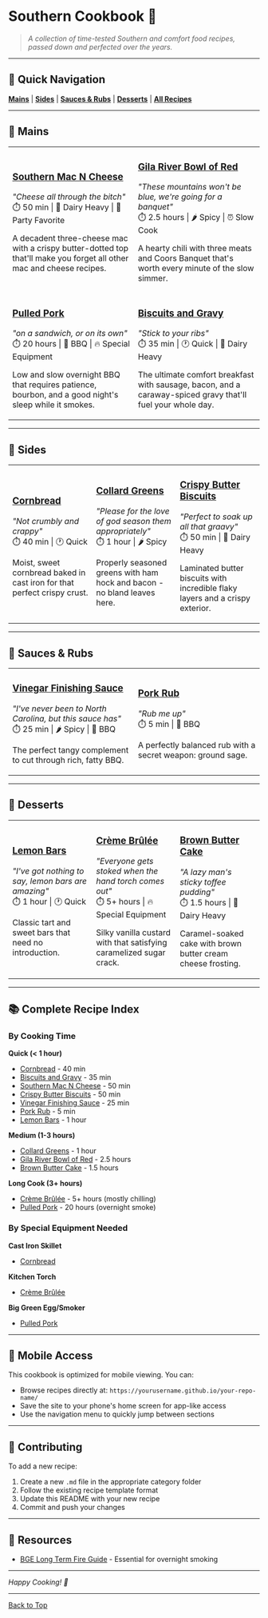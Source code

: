 # Southern Cookbook 🍖

> *A collection of time-tested Southern and comfort food recipes, passed down and perfected over the years.*

---

## 🧭 Quick Navigation

[**Mains**](#-mains) | [**Sides**](#-sides) | [**Sauces & Rubs**](#-sauces--rubs) | [**Desserts**](#-desserts) | [**All Recipes**](#-complete-recipe-index)

---

## 🍖 Mains

<table>
<tr>
<td width="50%">

### [Southern Mac N Cheese](./mains/southern-mac-n-cheese.md)
*"Cheese all through the bitch"*  
⏱️ 50 min | 🥛 Dairy Heavy | 🎉 Party Favorite

A decadent three-cheese mac with a crispy butter-dotted top that'll make you forget all other mac and cheese recipes.

</td>
<td width="50%">

### [Gila River Bowl of Red](./mains/gila-river-bowl-of-red.md)
*"These mountains won't be blue, we're going for a banquet"*  
⏱️ 2.5 hours | 🌶️ Spicy | ⏰ Slow Cook

A hearty chili with three meats and Coors Banquet that's worth every minute of the slow simmer.

</td>
</tr>
<tr>
<td width="50%">

### [Pulled Pork](./mains/pulled-pork.md)
*"on a sandwich, or on its own"*  
⏱️ 20 hours | 🍖 BBQ | 🔥 Special Equipment

Low and slow overnight BBQ that requires patience, bourbon, and a good night's sleep while it smokes.

</td>
<td width="50%">

### [Biscuits and Gravy](./mains/biscuits-and-gravy.md)
*"Stick to your ribs"*  
⏱️ 35 min | 🕐 Quick | 🥛 Dairy Heavy

The ultimate comfort breakfast with sausage, bacon, and a caraway-spiced gravy that'll fuel your whole day.

</td>
</tr>
</table>

---

## 🥘 Sides

<table>
<tr>
<td width="33%">

### [Cornbread](./sides/cornbread.md)
*"Not crumbly and crappy"*  
⏱️ 40 min | 🕐 Quick

Moist, sweet cornbread baked in cast iron for that perfect crispy crust.

</td>
<td width="33%">

### [Collard Greens](./sides/collard-greens.md)
*"Please for the love of god season them appropriately"*  
⏱️ 1 hour | 🌶️ Spicy

Properly seasoned greens with ham hock and bacon - no bland leaves here.

</td>
<td width="33%">

### [Crispy Butter Biscuits](./sides/crispy-butter-biscuits.md)
*"Perfect to soak up all that graavy"*  
⏱️ 50 min | 🥛 Dairy Heavy

Laminated butter biscuits with incredible flaky layers and a crispy exterior.

</td>
</tr>
</table>

---

## 🧂 Sauces & Rubs

<table>
<tr>
<td width="50%">

### [Vinegar Finishing Sauce](./sauces-rubs/vinegar-finishing-sauce.md)
*"I've never been to North Carolina, but this sauce has"*  
⏱️ 25 min | 🌶️ Spicy | 🍖 BBQ

The perfect tangy complement to cut through rich, fatty BBQ.

</td>
<td width="50%">

### [Pork Rub](./sauces-rubs/pork-rub.md)
*"Rub me up"*  
⏱️ 5 min | 🍖 BBQ

A perfectly balanced rub with a secret weapon: ground sage.

</td>
</tr>
</table>

---

## 🍰 Desserts

<table>
<tr>
<td width="33%">

### [Lemon Bars](./desserts/lemon-bars.md)
*"I've got nothing to say, lemon bars are amazing"*  
⏱️ 1 hour | 🕐 Quick

Classic tart and sweet bars that need no introduction.

</td>
<td width="33%">

### [Crème Brûlée](./desserts/creme-brulee.md)
*"Everyone gets stoked when the hand torch comes out"*  
⏱️ 5+ hours | 🔥 Special Equipment

Silky vanilla custard with that satisfying caramelized sugar crack.

</td>
<td width="33%">

### [Brown Butter Cake](./desserts/brown-butter-cake.md)
*"A lazy man's sticky toffee pudding"*  
⏱️ 1.5 hours | 🥛 Dairy Heavy

Caramel-soaked cake with brown butter cream cheese frosting.

</td>
</tr>
</table>

---

## 📚 Complete Recipe Index

### By Cooking Time

**Quick (< 1 hour)**
- [Cornbread](./sides/cornbread.md) - 40 min
- [Biscuits and Gravy](./mains/biscuits-and-gravy.md) - 35 min
- [Southern Mac N Cheese](./mains/southern-mac-n-cheese.md) - 50 min
- [Crispy Butter Biscuits](./sides/crispy-butter-biscuits.md) - 50 min
- [Vinegar Finishing Sauce](./sauces-rubs/vinegar-finishing-sauce.md) - 25 min
- [Pork Rub](./sauces-rubs/pork-rub.md) - 5 min
- [Lemon Bars](./desserts/lemon-bars.md) - 1 hour

**Medium (1-3 hours)**
- [Collard Greens](./sides/collard-greens.md) - 1 hour
- [Gila River Bowl of Red](./mains/gila-river-bowl-of-red.md) - 2.5 hours
- [Brown Butter Cake](./desserts/brown-butter-cake.md) - 1.5 hours

**Long Cook (3+ hours)**
- [Crème Brûlée](./desserts/creme-brulee.md) - 5+ hours (mostly chilling)
- [Pulled Pork](./mains/pulled-pork.md) - 20 hours (overnight smoke)

### By Special Equipment Needed

**Cast Iron Skillet**
- [Cornbread](./sides/cornbread.md)

**Kitchen Torch**
- [Crème Brûlée](./desserts/creme-brulee.md)

**Big Green Egg/Smoker**
- [Pulled Pork](./mains/pulled-pork.md)

---

## 📱 Mobile Access

This cookbook is optimized for mobile viewing. You can:
- Browse recipes directly at: `https://yourusername.github.io/your-repo-name/`
- Save the site to your phone's home screen for app-like access
- Use the navigation menu to quickly jump between sections

---

## 🔧 Contributing

To add a new recipe:
1. Create a new `.md` file in the appropriate category folder
2. Follow the existing recipe template format
3. Update this README with your new recipe
4. Commit and push your changes

---

## 📂 Resources

- [BGE Long Term Fire Guide](./resources/wiseone.pdf) - Essential for overnight smoking

---

*Happy Cooking! 🍳*

---

[Back to Top](#southern-cookbook-)
